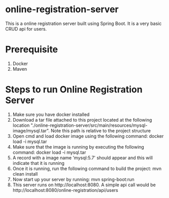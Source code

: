 # online-registration-server
This is a online registration server built using Spring Boot. It is a very basic CRUD api for users.

# Prerequisite
1. Docker
2. Maven

# Steps to run Online Registration Server
1. Make sure you have docker installed
2. Download a tar file attached to this project located at the following location "./online-registration-server/src/main/resources/mysql-image/mysql.tar". Note this path is relative to the project structure
3. Open cmd and load docker image using the following command: docker load -i mysql.tar
4. Make sure that the image is running by executing the following command: docker load -i mysql.tar
5. A record with a image name 'mysql:5.7' should appear and this will indicate that it is running 
6. Once it is running, run the following command to build the project: mvn clean install
7. Now start up your server by running: mvn spring-boot:run
8. This server runs on http://localhost:8080. A simple api call would be http://localhost:8080/online-registration/api/users
